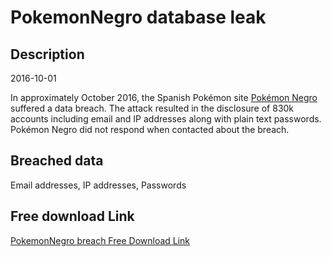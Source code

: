 # PokemonNegro database leak

## Description

2016-10-01

In approximately October 2016, the Spanish Pokémon site <a href="http://pokemonnegro.com" target="_blank" rel="noopener">Pokémon Negro</a> suffered a data breach. The attack resulted in the disclosure of 830k accounts including email and IP addresses along with plain text passwords. Pokémon Negro did not respond when contacted about the breach.

## Breached data

Email addresses, IP addresses, Passwords

## Free download Link

[PokemonNegro breach Free Download Link](https://tinyurl.com/2b2k277t)